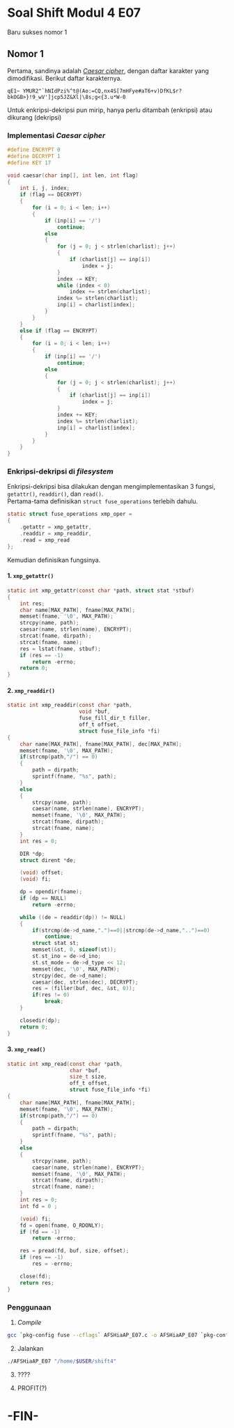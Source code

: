 # Soal Shift Modul 4 E07
Baru sukses nomor 1
## Nomor 1
Pertama, sandinya adalah [_Caesar cipher_](https://en.wikipedia.org/wiki/Caesar_cipher), 
dengan daftar karakter yang dimodifikasi.
Berikut daftar karakternya.
```
qE1~ YMUR2"`hNIdPzi%^t@(Ao:=CQ,nx4S[7mHFye#aT6+v)DfKL$r?bkOGB>}!9_wV']jcp5JZ&Xl|\8s;g<{3.u*W-0
```
Untuk enkripsi-dekripsi pun mirip, hanya perlu ditambah (enkripsi) atau dikurang (dekripsi)
### Implementasi _Caesar cipher_
```C
#define ENCRYPT 0
#define DECRYPT 1
#define KEY 17

void caesar(char inp[], int len, int flag)
{
    int i, j, index;
    if (flag == DECRYPT)
    {
        for (i = 0; i < len; i++)
        {
            if (inp[i] == '/')
                continue;
            else
            {
                for (j = 0; j < strlen(charlist); j++)
                {
                    if (charlist[j] == inp[i])
                        index = j;
                }
                index -= KEY;
                while (index < 0)
                    index += strlen(charlist);
                index %= strlen(charlist);
                inp[i] = charlist[index];
            }
        }
    }
    else if (flag == ENCRYPT)
    {
        for (i = 0; i < len; i++)
        {
            if (inp[i] == '/')
                continue;
            else
            {
                for (j = 0; j < strlen(charlist); j++)
                {
                    if (charlist[j] == inp[i])
                        index = j;
                }
                index += KEY;
                index %= strlen(charlist);
                inp[i] = charlist[index];
            }
        }
    }
}
```
### Enkripsi-dekripsi di _filesystem_
Enkripsi-dekripsi bisa dilakukan dengan mengimplementasikan 3 fungsi, `getattr()`, `readdir()`, dan `read()`.  
Pertama-tama definisikan `struct fuse_operations` terlebih dahulu.
```C
static struct fuse_operations xmp_oper =
{
    .getattr = xmp_getattr,
    .readdir = xmp_readdir,
    .read = xmp_read
};
```
Kemudian definisikan fungsinya.
#### 1. `xmp_getattr()`
```C
static int xmp_getattr(const char *path, struct stat *stbuf)
{
    int res;
    char name[MAX_PATH], fname[MAX_PATH];
    memset(fname, '\0', MAX_PATH);
    strcpy(name, path);
    caesar(name, strlen(name), ENCRYPT);
    strcat(fname, dirpath);
    strcat(fname, name);
    res = lstat(fname, stbuf);
    if (res == -1)
        return -errno;
    return 0;
}
```
#### 2. `xmp_readdir()`
```C
static int xmp_readdir(const char *path,
                       void *buf,
                       fuse_fill_dir_t filler,
                       off_t offset,
                       struct fuse_file_info *fi)
{
    char name[MAX_PATH], fname[MAX_PATH], dec[MAX_PATH];
    memset(fname, '\0', MAX_PATH);
    if(strcmp(path,"/") == 0)
    {
        path = dirpath;
        sprintf(fname, "%s", path);
    }
    else
    {
        strcpy(name, path);
        caesar(name, strlen(name), ENCRYPT);
        memset(fname, '\0', MAX_PATH);
        strcat(fname, dirpath);
        strcat(fname, name);
    }
    int res = 0;

    DIR *dp;
    struct dirent *de;

    (void) offset;
    (void) fi;

    dp = opendir(fname);
    if (dp == NULL)
        return -errno;

    while ((de = readdir(dp)) != NULL)
    {
        if(strcmp(de->d_name,".")==0||strcmp(de->d_name,"..")==0)
            continue;
        struct stat st;
        memset(&st, 0, sizeof(st));
        st.st_ino = de->d_ino;
        st.st_mode = de->d_type << 12;
        memset(dec, '\0', MAX_PATH);
        strcpy(dec, de->d_name);
        caesar(dec, strlen(dec), DECRYPT);
        res = (filler(buf, dec, &st, 0));
        if(res != 0)
            break;
    }

    closedir(dp);
    return 0;
}
```
#### 3. `xmp_read()`
```C
static int xmp_read(const char *path,
                    char *buf,
                    size_t size,
                    off_t offset,
                    struct fuse_file_info *fi)
{
    char name[MAX_PATH], fname[MAX_PATH];
    memset(fname, '\0', MAX_PATH);
    if(strcmp(path,"/") == 0)
    {
        path = dirpath;
        sprintf(fname, "%s", path);
    }
    else
    {
        strcpy(name, path);
        caesar(name, strlen(name), ENCRYPT);
        memset(fname, '\0', MAX_PATH);
        strcat(fname, dirpath);
        strcat(fname, name);
    }
    int res = 0;
    int fd = 0 ;

    (void) fi;
    fd = open(fname, O_RDONLY);
    if (fd == -1)
        return -errno;

    res = pread(fd, buf, size, offset);
    if (res == -1)
        res = -errno;

    close(fd);
    return res;
}
```
### Penggunaan
1. _Compile_
```bash
gcc `pkg-config fuse --cflags` AFSHiaAP_E07.c -o AFSHiaAP_E07 `pkg-config fuse --libs`
```
2. Jalankan
```bash
./AFSHiaAP_E07 "/home/$USER/shift4"
```
3. ????

4. PROFIT(?)
# -FIN-
